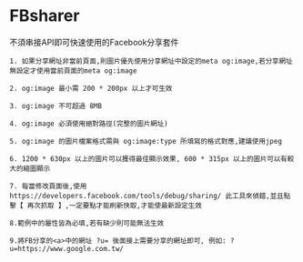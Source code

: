 # FBsharer

不須串接API即可快速使用的Facebook分享套件

    1. 如果分享網址非當前頁面,則圖片優先使用分享網址中設定的meta og:image,若分享網址無設定才使用當前頁面的meta og:image
    
    2. og:image 最小需 200 * 200px 以上才可生效
    
    3. og:image 不可超過 8MB
    
    4. og:image 必須使用絕對路徑(完整的圖片網址)
    
    5. og:image 的圖片檔案格式需與 og:image:type 所填寫的格式對應,建議使用jpeg
    
    6. 1200 * 630px 以上的圖片可以獲得最佳顯示效果, 600 * 315px 以上的圖片可以有較大的縮圖顯示
    
    7. 每當修改頁面後,使用 https://developers.facebook.com/tools/debug/sharing/ 此工具來偵錯,並且點擊【 再次抓取 】,一定要點才能刷新快取,才能使最新設定生效
    
    8.範例中的屬性皆為必填,若有缺少則可能無法生效
    
    9.將FB分享的<a>中的網址 ?u= 後面接上需要分享的網址即可, 例如: ?u=https://www.google.com.tw/
